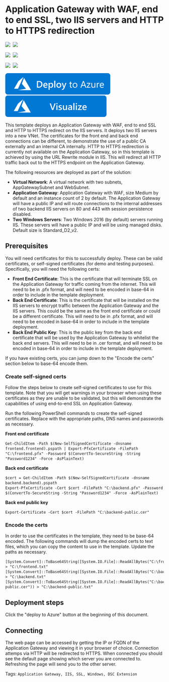 # Application Gateway with WAF, end to end SSL, two IIS servers and HTTP to HTTPS redirection

<IMG SRC="https://azurequickstartsservice.blob.core.windows.net/badges/201-application-gateway-2vms-iis-ssl/PublicLastTestDate.svg" />&nbsp;
<IMG SRC="https://azurequickstartsservice.blob.core.windows.net/badges/201-application-gateway-2vms-iis-ssl/PublicDeployment.svg" />&nbsp;

<IMG SRC="https://azurequickstartsservice.blob.core.windows.net/badges/201-application-gateway-2vms-iis-ssl/FairfaxLastTestDate.svg" />&nbsp;
<IMG SRC="https://azurequickstartsservice.blob.core.windows.net/badges/201-application-gateway-2vms-iis-ssl/FairfaxDeployment.svg" />&nbsp;

<IMG SRC="https://azurequickstartsservice.blob.core.windows.net/badges/201-application-gateway-2vms-iis-ssl/BestPracticeResult.svg" />&nbsp;
<IMG SRC="https://azurequickstartsservice.blob.core.windows.net/badges/201-application-gateway-2vms-iis-ssl/CredScanResult.svg" />&nbsp;

<a href="https://portal.azure.com/#create/Microsoft.Template/uri/https%3A%2F%2Fraw.githubusercontent.com%2FAzure%2Fazure-quickstart-templates%2Fmaster%2F201-application-gateway-2vms-iis-ssl%2Fazuredeploy.json" target="_blank">
    <img src="https://raw.githubusercontent.com/Azure/azure-quickstart-templates/master/1-CONTRIBUTION-GUIDE/images/deploytoazure.svg?sanitize=true"/>
</a>
<a href="http://armviz.io/#/?load=https%3A%2F%2Fraw.githubusercontent.com%2FAzure%2Fazure-quickstart-templates%2Fmaster%2F201-application-gateway-2vms-iis-ssl%2Fazuredeploy.json" target="_blank">
    <img src="https://raw.githubusercontent.com/Azure/azure-quickstart-templates/master/1-CONTRIBUTION-GUIDE/images/visualizebutton.svg?sanitize=true"/>
</a>

This template deploys an Application Gateway with WAF, end to end SSL and HTTP to HTTPS redirect on the IIS servers. It deploys two IIS servers into a new VNet. The certificates for the front end and back end connections can be different, to demonstrate the use of a public CA externally and an internal CA internally. HTTP to HTTPS redirection is currently not available on the Application Gateway, so in this template is achieved by using the URL Rewrite module in IIS. This will redirect all HTTP traffic back out to the HTTPS endpoint on the Application Gateway.

The following resources are deployed as part of the solution:

+ **Virtual Network**: A virtual network with two subnets, AppGatewaySubnet and WebSubnet.
+ **Application Gateway**: Application Gateway with WAF, size Medium by default and an instance count of 2 by default. The Application Gateway will have a public IP and will route connections to the internal addresses of two backend IIS servers on 80 and 443 with session persistence disabled.
+ **Two Windows Servers**: Two Windows 2016 (by default) servers running IIS. These servers will have a public IP and will be using managed disks. Default size is Standard_D2_v2.

## Prerequisites

You will need certificates for this to successfully deploy. These can be valid certificates, or self-signed certificates (for demo and testing purposes). Specifically, you will need the following certs:

+ **Front End Certificate**: This is the certificate that will terminate SSL on the Application Gateway for traffic coming from the internet. This will need to be in .pfx format, and will need to be encoded in base-64 in order to include in the template deployment.
+ **Back End Certificate**: This is the certificate that will be installed on the IIS servers to encrypt traffic between the Application Gateway and the IIS servers. This could be the same as the front end certificate or could be a different certificate. This will need to be in .pfx format, and will need to be encoded in base-64 in order to include in the template deployment.
+ **Back End Public Key**: This is the public key from the back end certificate that will be used by the Application Gateway to whitelist the back end servers. This will need to be in .cer format, and will need to be encoded in base-64 in order to include in the template deployment.

If you have existing certs, you can jump down to the "Encode the certs" section below to base-64 encode them.

### Create self-signed certs

Follow the steps below to create self-signed certificates to use for this template. Note that you will get warnings in your browser when using these certificates as they are unable to be validated, but this will demonstrate the capabilities of using end-to-end SSL on Application Gateway.

Run the following PowerShell commands to create the self-signed certificates. Replace with the appropriate paths, DNS names and passwords as necessary.

**Front end certificate**

```
Get-ChildItem -Path $(New-SelfSignedCertificate -dnsname frontend.frontend).pspath | Export-PfxCertificate -FilePath "C:\frontend.pfx" -Password $(ConvertTo-SecureString -String "Password1234" -Force -AsPlainText)
```

**Back end certificate**

```
$cert = Get-ChildItem -Path $(New-SelfSignedCertificate -dnsname backend.backend).pspath
Export-PfxCertificate -Cert $cert -FilePath "C:\backend.pfx" -Password $(ConvertTo-SecureString -String "Password1234" -Force -AsPlainText)
```

**Back end public key**

```
Export-Certificate -Cert $cert -FilePath "C:\backend-public.cer"
```

### Encode the certs
In order to use the certificates in the template, they need to be base-64 encoded. The following commands will dump the encoded certs to text files, which you can copy the content to use in the template. Update the paths as necessary.

```
[System.Convert]::ToBase64String([System.IO.File]::ReadAllBytes("C:\frontend.pfx")) > "C:\frontend.txt"
[System.Convert]::ToBase64String([System.IO.File]::ReadAllBytes("C:\backend.pfx")) > "C:\backend.txt"
[System.Convert]::ToBase64String([System.IO.File]::ReadAllBytes("C:\backend-public.cer")) > "C:\backend-public.txt"
```

## Deployment steps

Click the "deploy to Azure" button at the beginning of this document.

## Connecting

The web page can be accessed by getting the IP or FQDN of the Application Gateway and viewing it in your browser of choice. Connection attemps via HTTP will be redirected to HTTPS. When connected you should see the default page showing which server you are connected to. Refreshing the page will send you to the other server.

Tags: `Application Gateway, IIS, SSL, Windows, DSC Extension`



